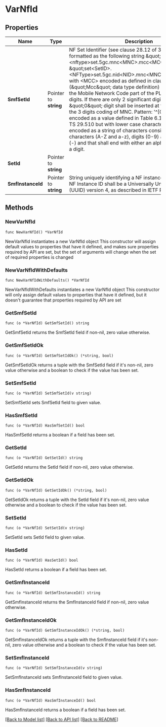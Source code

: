 # VarNfId

## Properties

Name | Type | Description | Notes
------------ | ------------- | ------------- | -------------
**SmfSetId** | Pointer to **string** | NF Set Identifier (see clause 28.12 of 3GPP TS 23.003), formatted as the following string \&quot;set&lt;Set ID&gt;.&lt;nftype&gt;set.5gc.mnc&lt;MNC&gt;.mcc&lt;MCC&gt;\&quot;, or  \&quot;set&lt;SetID&gt;.&lt;NFType&gt;set.5gc.nid&lt;NID&gt;.mnc&lt;MNC&gt;.mcc&lt;MCC&gt;\&quot; with  &lt;MCC&gt; encoded as defined in clause 5.4.2 (\&quot;Mcc\&quot; data type definition)  &lt;MNC&gt; encoding the Mobile Network Code part of the PLMN, comprising 3 digits.    If there are only 2 significant digits in the MNC, one \&quot;0\&quot; digit shall be inserted    at the left side to fill the 3 digits coding of MNC.  Pattern: &#39;^[0-9]{3}$&#39; &lt;NFType&gt; encoded as a value defined in Table 6.1.6.3.3-1 of 3GPP TS 29.510 but    with lower case characters &lt;Set ID&gt; encoded as a string of characters consisting of    alphabetic characters (A-Z and a-z), digits (0-9) and/or the hyphen (-) and that    shall end with either an alphabetic character or a digit.   | [optional] 
**SetId** | Pointer to **string** |  | [optional] 
**SmfInstanceId** | Pointer to **string** | String uniquely identifying a NF instance. The format of the NF Instance ID shall be a  Universally Unique Identifier (UUID) version 4, as described in IETF RFC 4122.   | [optional] 

## Methods

### NewVarNfId

`func NewVarNfId() *VarNfId`

NewVarNfId instantiates a new VarNfId object
This constructor will assign default values to properties that have it defined,
and makes sure properties required by API are set, but the set of arguments
will change when the set of required properties is changed

### NewVarNfIdWithDefaults

`func NewVarNfIdWithDefaults() *VarNfId`

NewVarNfIdWithDefaults instantiates a new VarNfId object
This constructor will only assign default values to properties that have it defined,
but it doesn't guarantee that properties required by API are set

### GetSmfSetId

`func (o *VarNfId) GetSmfSetId() string`

GetSmfSetId returns the SmfSetId field if non-nil, zero value otherwise.

### GetSmfSetIdOk

`func (o *VarNfId) GetSmfSetIdOk() (*string, bool)`

GetSmfSetIdOk returns a tuple with the SmfSetId field if it's non-nil, zero value otherwise
and a boolean to check if the value has been set.

### SetSmfSetId

`func (o *VarNfId) SetSmfSetId(v string)`

SetSmfSetId sets SmfSetId field to given value.

### HasSmfSetId

`func (o *VarNfId) HasSmfSetId() bool`

HasSmfSetId returns a boolean if a field has been set.

### GetSetId

`func (o *VarNfId) GetSetId() string`

GetSetId returns the SetId field if non-nil, zero value otherwise.

### GetSetIdOk

`func (o *VarNfId) GetSetIdOk() (*string, bool)`

GetSetIdOk returns a tuple with the SetId field if it's non-nil, zero value otherwise
and a boolean to check if the value has been set.

### SetSetId

`func (o *VarNfId) SetSetId(v string)`

SetSetId sets SetId field to given value.

### HasSetId

`func (o *VarNfId) HasSetId() bool`

HasSetId returns a boolean if a field has been set.

### GetSmfInstanceId

`func (o *VarNfId) GetSmfInstanceId() string`

GetSmfInstanceId returns the SmfInstanceId field if non-nil, zero value otherwise.

### GetSmfInstanceIdOk

`func (o *VarNfId) GetSmfInstanceIdOk() (*string, bool)`

GetSmfInstanceIdOk returns a tuple with the SmfInstanceId field if it's non-nil, zero value otherwise
and a boolean to check if the value has been set.

### SetSmfInstanceId

`func (o *VarNfId) SetSmfInstanceId(v string)`

SetSmfInstanceId sets SmfInstanceId field to given value.

### HasSmfInstanceId

`func (o *VarNfId) HasSmfInstanceId() bool`

HasSmfInstanceId returns a boolean if a field has been set.


[[Back to Model list]](../README.md#documentation-for-models) [[Back to API list]](../README.md#documentation-for-api-endpoints) [[Back to README]](../README.md)


